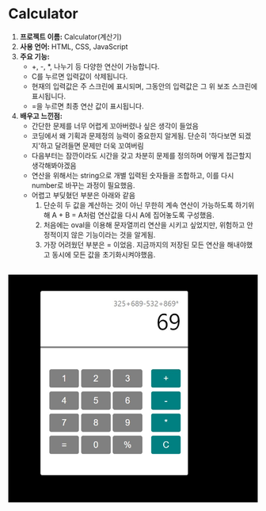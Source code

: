 # Calculator

<ol>
  <li><strong>프로젝트 이름:</strong> Calculator(계산기)</li>
  <li><strong>사용 언어:</strong> HTML, CSS, JavaScript</li>
  <li><strong>주요 기능:</strong>
    <ul>
      <li> +, -, *, 나누기 등 다양한 연산이 가능합니다.</li>
      <li> C를 누르면 입력값이 삭제됩니다. </li>
      <li> 현재의 입력값은 주 스크린에 표시되며, 그동안의 입력값은 그 위 보조 스크린에 표시됩니다. </li>
      <li> =을 누르면 최종 연산 값이 표시됩니다. </i>
    </ul>
  </li>
  <li><strong>배우고 느낀점:</strong>
  <ul>
    <li> 간단한 문제를 너무 어렵게 꼬아버렸나 싶은 생각이 들었음</li>
    <li> 코딩에서 왜 기획과 문제정의 능력이 중요한지 알게됨. 단순히 '하다보면 되겠지'하고 달려들면 문제만 더욱 꼬여버림</li>
    <li> 다음부터는 잠깐이라도 시간을 갖고 차분히 문제를 정의하며 어떻게 접근할지 생각해봐야겠음 </li>
    <li>연산을 위해서는 string으로 개별 입력된 숫자들을 조합하고, 이를 다시 number로 바꾸는 과정이 필요했음. </li>
    <li> 어렵고 부딪혔던 부분은 아래와 같음 
      <ol>   
        <li> 단순히 두 값을 계산하는 것이 아닌 무한히 계속 연산이 가능하도록 하기위해 A + B = A처럼 연산값을 다시 A에 집어놓도록 구성했음.</li>
        <li> 처음에는 oval을 이용해 문자열끼리 연산을 시키고 싶었지만, 위험하고 안정적이지 않은 기능이라는 것을 알게됨. </li>
        <li> 가장 어려웠던 부분은 = 이었음. 지금까지의 저장된 모든 연산을 해내야했고 동시에 모든 값을 초기화시켜야했음. </li>
      </ol>
    </li>
  </ul>
</ol>
<br>

<img src= "sample.jpg">
